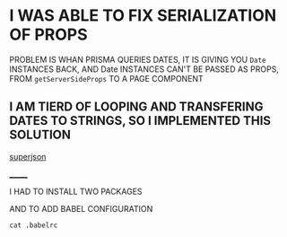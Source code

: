# I WAS ABLE TO FIX SERIALIZATION OF PROPS

PROBLEM IS WHAN PRISMA QUERIES DATES, IT IS GIVING YOU `Date` INSTANCES BACK, AND Date INSTANCES CAN'T BE PASSED AS PROPS, FROM `getServerSideProps` TO A PAGE COMPONENT

## I AM TIERD OF LOOPING AND TRANSFERING DATES TO STRINGS, SO I IMPLEMENTED THIS SOLUTION

[superjson](https://github.com/blitz-js/superjson)

[_____](https://github.com/blitz-js/superjson#using-with-nextjs)

I HAD TO INSTALL TWO PACKAGES

AND TO ADD BABEL CONFIGURATION

```
cat .babelrc
```
